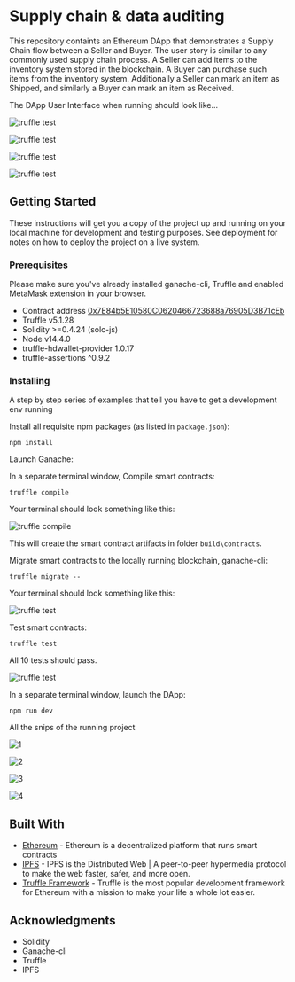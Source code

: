 # Supply chain & data auditing

This repository containts an Ethereum DApp that demonstrates a Supply Chain flow between a Seller and Buyer. The user story is similar to any commonly used supply chain process. A Seller can add items to the inventory system stored in the blockchain. A Buyer can purchase such items from the inventory system. Additionally a Seller can mark an item as Shipped, and similarly a Buyer can mark an item as Received.

The DApp User Interface when running should look like...

![truffle test](images/ftc_product_overview.png)

![truffle test](images/ftc_farm_details.png)

![truffle test](images/ftc_product_details.png)

![truffle test](images/ftc_transaction_history.png)


## Getting Started

These instructions will get you a copy of the project up and running on your local machine for development and testing purposes. See deployment for notes on how to deploy the project on a live system.

### Prerequisites

Please make sure you've already installed ganache-cli, Truffle and enabled MetaMask extension in your browser.

- Contract address [0x7E84b5E10580C0620466723688a76905D3B71cEb](https://ropsten.etherscan.io/address/0x7E84b5E10580C0620466723688a76905D3B71cEb)
- Truffle v5.1.28
- Solidity  >=0.4.24 (solc-js)
- Node v14.4.0
- truffle-hdwallet-provider 1.0.17
- truffle-assertions ^0.9.2

### Installing

A step by step series of examples that tell you have to get a development env running

Install all requisite npm packages (as listed in ```package.json```):

```
npm install
```

Launch Ganache:

In a separate terminal window, Compile smart contracts:

```
truffle compile
```

Your terminal should look something like this:

![truffle compile](./snips/compile.png)

This will create the smart contract artifacts in folder ```build\contracts```.

Migrate smart contracts to the locally running blockchain, ganache-cli:

```
truffle migrate --
```

Your terminal should look something like this:

![truffle test](./snips/deploy.png)

Test smart contracts:

```
truffle test
```

All 10 tests should pass.

![truffle test](./snips/test.png)

In a separate terminal window, launch the DApp:

```
npm run dev
```

All the snips of the running project

![1](./snips/1.png)


![2](./snips/2.png)


![3](./snips/3.png)


![4](./snips/4.png)


## Built With

* [Ethereum](https://www.ethereum.org/) - Ethereum is a decentralized platform that runs smart contracts
* [IPFS](https://ipfs.io/) - IPFS is the Distributed Web | A peer-to-peer hypermedia protocol
to make the web faster, safer, and more open.
* [Truffle Framework](http://truffleframework.com/) - Truffle is the most popular development framework for Ethereum with a mission to make your life a whole lot easier.

## Acknowledgments

* Solidity
* Ganache-cli
* Truffle
* IPFS
